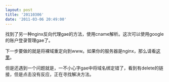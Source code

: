 ```yaml
---
layout: post
title: '20110306'
date: '2011-03-06 20:49:00'
---
```


<p>找到了另一种nginx反向代理gae的方法，使用cname解析。这次可以使用google的账户登录管理gae了。</p>

<p>下一步要做的就是将裸域重定向到www。如果你的服务器是nginx，那么请看<a href="http://www.beta4better.me/naked-domain-redirect-to-www">这里</a>。</p>

<p>但是还遇到一个问题就是，一不小心字gae中将域名绑定错了，看到有delete的链接，但是点击没有反应，正在寻找解决方法。</p>